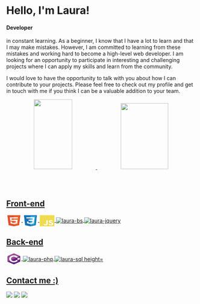 <h1> Hello, I'm Laura! </h1>

<p> 
<h4>Developer</h4> in constant learning. As a beginner, I know that I have a lot to learn and that I may make mistakes. However, I am committed to learning from these mistakes and working hard to become a high-level web developer. I am looking for an opportunity to participate in interesting and challenging projects where I can apply my skills and learn from the community.

I would love to have the opportunity to talk with you about how I can contribute to your projects. Please feel free to check out my profile and get in touch with me if you think I can be a valuable addition to your team.


</p>

<div align="center">
<a href="https://github.com/lauradsc">
<img height="185em" width="45%" src="https://github-readme-stats.vercel.app/api?username=lauradsc&show_icons=true&theme=darcula&include_all_commits=true&count_private=true"/>
<img height="175em" width="50%" src="https://github-readme-stats.vercel.app/api/top-langs/?username=lauradsc&layout=compact&langs_count=7&theme=darcula"/>
</div>

##

<div style="display: inline"><br>
  <h2>Front-end </h2>
  <img align="center" alt="laura-HTML" height="30" width="40" src="https://raw.githubusercontent.com/devicons/devicon/master/icons/html5/html5-original.svg">
  <img align="center" alt="laura-CSS" height="30" width="40" src="https://raw.githubusercontent.com/devicons/devicon/master/icons/css3/css3-original.svg">
  <img align="center" alt="laura-Js" height="30" width="40" src="https://raw.githubusercontent.com/devicons/devicon/master/icons/javascript/javascript-plain.svg">
  <img src="https://cdn.jsdelivr.net/gh/devicons/devicon/icons/bootstrap/bootstrap-original.svg" align="center" alt="laura-bs" height="40"width="40" />
 <img src="https://cdn.jsdelivr.net/gh/devicons/devicon/icons/jquery/jquery-original-wordmark.svg" alt="laura-jquery" align="center" height="40"width="40" />
          
  <h2> Back-end </h2>
  <img align="center" alt="laura-Csharp" height="30" width="40" src="https://raw.githubusercontent.com/devicons/devicon/master/icons/csharp/csharp-original.svg">
  <img src="https://cdn.jsdelivr.net/gh/devicons/devicon/icons/php/php-original.svg" align="center" alt="laura-php" height="30" width="40"/>
   <img src="https://cdn.jsdelivr.net/gh/devicons/devicon/icons/mysql/mysql-original-wordmark.svg" align="center" alt="laura-sql     height="30" width="40" />
   
          
          
</div>

##
 
<div> 
<h2> Contact me :) </h2>
<a href="https://www.linkedin.com/in/laura-costa-b3233021a/" target="_blank"><img src="https://img.shields.io/badge/LinkedIn-0077B5?style=for-the-badge&logo=linkedin&logoColor=white" target="_blank"></a>
  <a href = "mailto:laurasouzacosta14@gmail.com"><img src="https://img.shields.io/badge/-Gmail-%23333?style=for-the-badge&logo=gmail&logoColor=white" target="_blank"></a>
   <a href = "https://api.whatsapp.com/send?phone=5531995072005&text=uma%20mensagem%20qualquer"><img src="https://img.shields.io/badge/WhatsApp-25D366?style=for-the-badge&logo=whatsapp&logoColor=white=for-the-badge&logo=gmail&logoColor=white" target="_blank"></a>
  </div>

